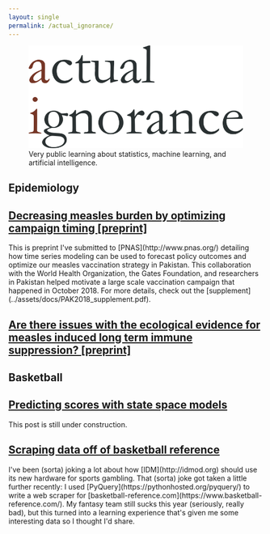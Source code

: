 ```yaml
---
layout: single
permalink: /actual_ignorance/
---
```


<!-- Banner heading -->
<figure>
<center> <img src="../assets/images/ai_banner.png" width="800px" /> </center>
<figcaption> Very public learning about statistics, machine learning, and artificial intelligence.  </figcaption>
</figure>

<!-- Posts 
{% include base_path %}
{% capture written_year %}'None'{% endcapture %}
{% for post in site.posts %}
{% capture year %}{{ post.date | date: '%Y' }}{% endcapture %}
{% if year != written_year %}
<h2 id="{{ year | slugify }}" class="archive__subtitle">{{ year }}</h2>
{% capture written_year %}{{ year }}{% endcapture %}
{% endif %}
{% include archive-single.html %}
{% endfor %} -->

<!-- Posts v2 (Manual for more control?) -->

<!-- Epi section -->
<h2 id="epi header" class="archive__subtitle">Epidemiology</h2>
<h2 class="archive__item-title" itemprop="headline">
	<a href="https://nthakkar.github.io/assets/docs/PAK2018_manuscript.pdf">Decreasing measles burden by optimizing campaign timing [preprint]</a>
</h2>
This is preprint I've submitted to [PNAS](http://www.pnas.org/) detailing how time series modeling can be used to forecast policy outcomes and optimize our measles vaccination strategy in Pakistan. This collaboration with the World Health Organization, the Gates Foundation, and researchers in Pakistan helped motivate a large scale vaccination campaign that happened in October 2018. For more details, check out the [supplement](../assets/docs/PAK2018_supplement.pdf).

<h2 class="archive__item-title" itemprop="headline">
	<a href="https://nthakkar.github.io/assets/docs/comment_immuneshadow.pdf">Are there issues with the ecological evidence for measles induced long term immune suppression? [preprint]</a>
</h2>

<!-- Stats and bball section -->
<h2 id="basketball header" class="archive__subtitle">Basketball</h2>
<h2 class="archive__item-title" itemprop="headline">
	<a href="https://nthakkar.github.io/state_space/" rel="permalink">Predicting scores with state space models</a>
</h2>
This post is still under construction.

<h2 class="archive__item-title" itemprop="headline">
	<a href="https://nthakkar.github.io/bballref/" rel="permalink">Scraping data off of basketball reference</a>
</h2>
I've been (sorta) joking a lot about how [IDM](http://idmod.org) should use its new hardware for sports gambling. That (sorta) joke got taken a little further recently: I used [PyQuery](https://pythonhosted.org/pyquery/) to write a web scraper for [basketball-reference.com](https://www.basketball-reference.com/). My fantasy team still sucks this year (seriously, really bad), but this turned into a learning experience that's given me some interesting data so I thought I'd share.

